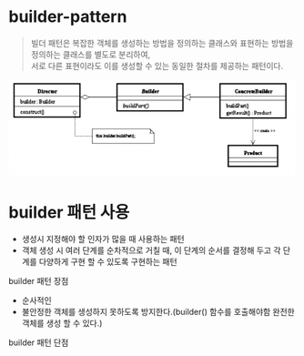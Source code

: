 # builder-pattern
> 빌더 패턴은 복잡한 객체를 생성하는 방법을 정의하는 클래스와 표현하는 방법을 정의하는 클래스를 별도로 분리하여,  
> 서로 다른 표현이라도 이를 생성할 수 있는 동일한 절차를 제공하는 패턴이다.

![img.png](img.png)

# builder 패턴 사용
- 생성시 지정해야 할 인자가 많을 때 사용하는 패턴
- 객체 생성 시 여러 단계를 순차적으로 거칠 때, 이 단계의 순서를 결정해 두고 각 단계를 다양하게 구현 할 수 있도록 구현하는 패턴

builder 패턴 장점
- 순사적인  
- 불안정한 객체를 생성하지 못하도록 방지한다.(builder() 함수를 호출해야함 완전한 객체를 생성 할 수 있다.)

builder 패턴 단점